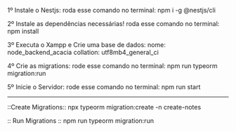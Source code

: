 1º Instale o Nestjs:
  roda esse comando no terminal: npm i -g @nestjs/cli

2º Instale as dependências necessárias!
  roda esse comando no terminal: npm install

3º Executa o Xampp e Crie uma base de dados:
  nome: node_backend_acacia
  collation: utf8mb4_general_ci
  
4º Crie as migrations:
  rode esse comando no terminal: npm run typeorm migration:run
  
5º Inicie o Servidor:
  rode esse comando no terminal: npm run start



----------------------------------------------------------------------------------------------------------
::Create Migrations::
npx typeorm migration:create -n create-notes

:: Run Migrations ::
npm run typeorm migration:run
